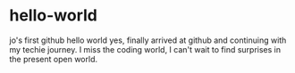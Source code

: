 # hello-world
jo's first github hello world
yes, finally arrived at github and continuing with my techie journey.   I miss the coding world, I can't wait to find surprises in the present open world.
